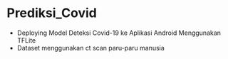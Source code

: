 # Prediksi_Covid
- Deploying Model Deteksi Covid-19 ke Aplikasi Android Menggunakan TFLite 
- Dataset menggunakan ct scan paru-paru manusia
